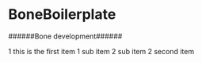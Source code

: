 BoneBoilerplate
================

######Bone development######

1 this is the first item
    1 sub item
    2 sub item
2 second item